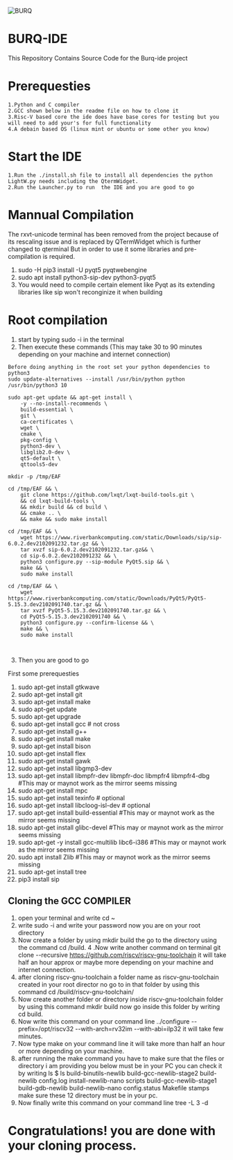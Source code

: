 ![BURQ](https://github.com/merledu/BURQ-IDE/blob/master/newui/splash_logo.png)

# BURQ-IDE
This Repository Contains Source Code for the Burq-ide project 

# Prerequesties
~~~
1.Python and C compiler 
2.GCC shown below in the readme file on how to clone it
3.Risc-V based core the ide does have base cores for testing but you will need to add your's for full functionality 
4.A debain based OS (linux mint or ubuntu or some other you know)
~~~
# Start the IDE
~~~
1.Run the ./install.sh file to install all dependencies the python LightW.py needs including the QtermWidget.
2.Run the Launcher.py to run  the IDE and you are good to go 
~~~

# Mannual Compilation
The rxvt-unicode terminal has been removed from the project because of its rescaling issue and is replaced by QTermWidget which is further changed to qterminal
But in order to use it some libraries and pre-compilation is required.
1. sudo -H pip3 install -U pyqt5 pyqtwebengine
2. sudo apt install python3-sip-dev python3-pyqt5
3. You would need to compile certain element like Pyqt as its extending libraries like sip won't reconginize it when building

# Root compilation
1. start by typing sudo -i in the terminal
2. Then execute these commands (This may take 30 to 90 minutes depending on your machine and internet connection)
~~~
Before doing anything in the root set your python dependencies to python3 
sudo update-alternatives --install /usr/bin/python python /usr/bin/python3 10

sudo apt-get update && apt-get install \
    -y --no-install-recommends \
    build-essential \
    git \
    ca-certificates \
    wget \
    cmake \
    pkg-config \
    python3-dev \
    libglib2.0-dev \
    qt5-default \
    qttools5-dev

mkdir -p /tmp/EAF

cd /tmp/EAF && \
    git clone https://github.com/lxqt/lxqt-build-tools.git \
    && cd lxqt-build-tools \
    && mkdir build && cd build \
    && cmake .. \
    && make && sudo make install

cd /tmp/EAF && \
    wget https://www.riverbankcomputing.com/static/Downloads/sip/sip-6.0.2.dev2102091232.tar.gz && \
    tar xvzf sip-6.0.2.dev2102091232.tar.gz&& \
    cd sip-6.0.2.dev2102091232 && \
    python3 configure.py --sip-module PyQt5.sip && \
    make && \
    sudo make install

cd /tmp/EAF && \
    wget https://www.riverbankcomputing.com/static/Downloads/PyQt5/PyQt5-5.15.3.dev2102091740.tar.gz && \
    tar xvzf PyQt5-5.15.3.dev2102091740.tar.gz && \
    cd PyQt5-5.15.3.dev2102091740 && \
    python3 configure.py --confirm-license && \
    make && \
    sudo make install

    

~~~
3. Then you are good to go 

First some prerequesties
1. sudo apt-get install gtkwave
2. sudo apt-get install git
3. sudo apt-get install make
4. sudo apt-get update
5. sudo apt-get upgrade
6. sudo apt-get install gcc # not cross
7. sudo apt-get install g++
8. sudo apt-get install make
9. sudo apt-get install bison
10. sudo apt-get install flex
11. sudo apt-get install gawk
12. sudo apt-get install libgmp3-dev
13. sudo apt-get install libmpfr-dev libmpfr-doc libmpfr4 libmpfr4-dbg #This may or maynot work as the mirror seems missing
14. sudo apt-get install mpc
15. sudo apt-get install texinfo # optional
16. sudo apt-get install libcloog-isl-dev # optional
17. sudo apt-get install build-essential      #This may or maynot work as the mirror seems missing
18. sudo apt-get install glibc-devel        #This may or maynot work as the mirror seems missing
19. sudo apt-get -y install gcc-multilib libc6-i386       #This may or maynot work as the mirror seems missing
20. sudo apt install Zlib             #This may or maynot work as the mirror seems missing
21. sudo apt-get install tree
22. pip3 install sip


## Cloning the GCC COMPILER

1. open your terminal and write cd ~
2. write sudo -i and write your password now you are on your root directory
3. Now create a folder by using mkdir build the go to the directory using the command cd /build.
4 .Now write another command on terminal git clone --recursive https://github.com/riscv/riscv-gnu-toolchain it will take half an hour approx or maybe more depending on your machine and internet connection.
5. after cloning riscv-gnu-toolchain a folder name as riscv-gnu-toolchain created in your root director no go to in that folder by using this command cd /build/riscv-gnu-toolchain/
6. Now create another folder or directory inside riscv-gnu-toolchain folder by using this command mkdir build now go inside this folder by writing cd build.
7. Now write this command on your command line ../configure --prefix=/opt/riscv32 --with-arch=rv32im --with-abi=ilp32 it will take few minutes.
8. Now type make on your command line it will take more than half an hour or more depending on your machine.
9. after running the make command you have to make sure that the files or directory i am providing you below must be in your PC you can check it by writing ls $ ls build-binutils-newlib build-gcc-newlib-stage2 build-newlib config.log install-newlib-nano scripts build-gcc-newlib-stage1 build-gdb-newlib build-newlib-nano config.status Makefile stamps make sure these 12 directory must be in your pc.
10. Now finally write this command on your command line tree -L 3 -d

# Congratulations! you are done with your cloning process.


   
